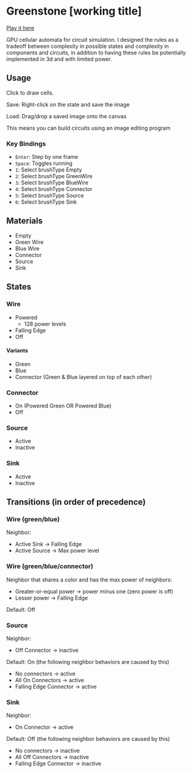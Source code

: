 # Greenstone [working title]

[Play it here](http://greenstone-wip.surge.sh/)

GPU cellular automata for circuit simulation. I designed the rules as a tradeoff between complexity in possible states and complexity in components and circuits, in addition to having these rules be potentially implemented in 3d and with limited power.

## Usage

Click to draw cells.

Save: Right-click on the state and save the image

Load: Drag/drop a saved image onto the canvas

This means you can build circuits using an image editing program

### Key Bindings

- `Enter`: Step by one frame
- `Space`: Toggles running
- `1`: Select brushType Empty
- `2`: Select brushType GreenWire
- `3`: Select brushType BlueWire
- `4`: Select brushType Connector
- `5`: Select brushType Source
- `6`: Select brushType Sink

## Materials

- Empty
- Green Wire
- Blue Wire
- Connector
- Source
- Sink

## States

### Wire

- Powered
    - 128 power levels
- Falling Edge
- Off

#### Variants
- Green
- Blue
- Connector (Green & Blue layered on top of each other)

### Connector

- On (Powered Green OR Powered Blue)
- Off

### Source
- Active
- Inactive

### Sink
- Active
- Inactive

## Transitions (in order of precedence)

### Wire (green/blue)

Neighbor:

- Active Sink -> Falling Edge
- Active Source -> Max power level

### Wire (green/blue/connector)

Neighbor that shares a color and has the max power of neighbors:

- Greater-or-equal power -> power minus one (zero power is off)
- Lesser power -> Falling Edge

Default: Off

### Source

Neighbor:

- Off Connector -> inactive

Default: On (the following neighbor behaviors are caused by this)

- No connectors -> active
- All On Connectors -> active
- Falling Edge Connector -> active

### Sink

Neighbor:

- On Connector -> active

Default: Off (the following neighbor behaviors are caused by this)

- No connectors -> inactive
- All Off Connectors -> inactive
- Falling Edge Connector -> inactive
